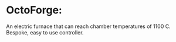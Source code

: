 # OctoForge: 
An electric furnace that can reach chamber temperatures of 1100 C. Bespoke, easy to use controller.

